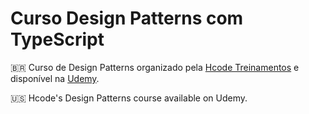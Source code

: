 # Curso Design Patterns com TypeScript

🇧🇷 Curso de Design Patterns organizado pela [Hcode Treinamentos](https://hcode.com.br/) e disponível na [Udemy](https://www.udemy.com/course/curso-design-patterns-typescript/).

🇺🇸 Hcode's Design Patterns course available on Udemy.
